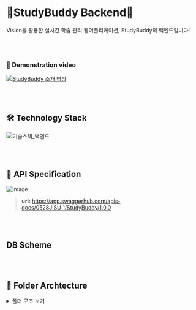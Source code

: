 # 🐣StudyBuddy Backend🐣
Vision을 활용한 실시간 학습 관리 웹어플리케이션, StudyBuddy의 백엔드입니다!

<br><br>

### 🎥 Demonstration video
[![StudyBuddy 소개 영상](https://github.com/user-attachments/assets/8a6c9c70-004c-4e74-9f5e-1d58c37a0141)
](https://youtu.be/QcWG6GFLRQc)

<br><br>

## 🛠️ Technology Stack
![기술스택_백엔드](https://github.com/user-attachments/assets/84e95f5c-81d8-4041-bdba-bd9cd2c44a91)

<br><br>

## 🔗 API Specification
![image](https://github.com/user-attachments/assets/22d1657a-ff02-42d5-9485-17330ee26e77)
> **url:** https://app.swaggerhub.com/apis-docs/0528JISU_1/StudyBuddy/1.0.0


<br><br>

## DB Scheme      

<br><br>      

## 📂 Folder Archtecture
<details>
  <summary>폴더 구조 보기</summary>

  ```plaintext
📦 Back-end
 ├─ 📂src
 │  ├─ 📂config
 │  │  └─ 📜index.ts
 │  ├─ 📂constant
 │  │  └─ 📜index.ts
 │  ├─ 📂controller
 │  │  ├─ 📜authController.ts
 │  │  ├─ 📜calendarController.ts
 │  │  ├─ 📜groupController.ts
 │  │  ├─ 📜index.ts
 │  │  ├─ 📜recordController.ts
 │  │  ├─ 📜studyRoomController.ts
 │  │  └─ 📜userController.ts
 │  ├─ 📂interface
 │  │  └─ 📂DTO
 │  │     ├─ 📂auth
 │  │     │  └─ 📜LoginDTO.ts
 │  │     ├─ 📂calendar
 │  │     │  ├─ 📜GetCalendarDTO.ts
 │  │     │  └─ 📜UpdateStudyResultDTO.ts
 │  │     ├─ 📂group
 │  │     │  └─ 📜IGroup.ts
 │  │     ├─ 📂record
 │  │     │  └─ 📜IRecord.ts
 │  │     ├─ 📂studyRoom
 │  │     │  └─ 📜IStudyRoom.ts
 │  │     └─ 📂user
 │  │        └─ 📜SignupDTO.ts
 │  ├─ 📂middleware
 │  │  ├─ 📜authJWT.ts
 │  │  └─ 📜index.ts
 │  ├─ 📂model
 │  │  ├─ 📜Calendar.ts
 │  │  ├─ 📜Group.ts
 │  │  ├─ 📜Record.ts
 │  │  ├─ 📜StudyResult.ts
 │  │  ├─ 📜StudyRoom.ts
 │  │  └─ 📜User.ts
 │  ├─ 📂router
 │  │  ├─ 📜authRouter.ts
 │  │  ├─ 📜calendarRouter.ts
 │  │  ├─ 📜groupRouter.ts
 │  │  ├─ 📜index.ts
 │  │  ├─ 📜recordRouter.ts
 │  │  ├─ 📜studyRoomRouter.ts
 │  │  └─ 📜userRouter.ts
 │  ├─ 📂service
 │  │  ├─ 📜authService.ts
 │  │  ├─ 📜calendarService.ts
 │  │  ├─ 📜groupService.ts
 │  │  ├─ 📜index.ts
 │  │  ├─ 📜recordService.ts
 │  │  ├─ 📜studyRoomService.ts
 │  │  └─ 📜userService.ts
 │  ├─ 📂util
 │  │  ├─ 📜jwt.ts
 │  │  └─ 📜social.ts
 │  └─ 📜index.ts
 ├─ 📜.env
 ├─ 📜.gitignore
 ├─ 📜docker-compose.yml
 ├─ 📜Dockerfile
 ├─ 📜nodemon.json
 ├─ 📜package-lock.json
 ├─ 📜package.json
 ├─ 📜README.md
 └─ 📜tsconfig.json
